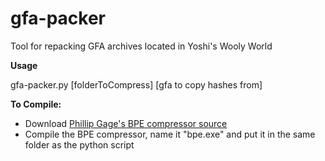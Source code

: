 # gfa-packer
Tool for repacking GFA archives located in Yoshi's Wooly World

**Usage**

gfa-packer.py [folderToCompress] [gfa to copy hashes from]

**To Compile:**
* Download [Phillip Gage's BPE compressor source](http://www.csse.monash.edu.au/cluster/RJK/Compress/bpe.c)
* Compile the BPE compressor, name it "bpe.exe" and put it in the same folder as the python script
